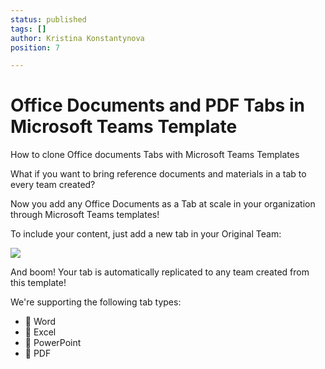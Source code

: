 ```yaml
---
status: published
tags: []
author: Kristina Konstantynova
position: 7

---
```

# **Office Documents and PDF Tabs in Microsoft Teams Template**

How to clone Office documents Tabs with Microsoft Teams Templates

What if you want to bring reference documents and materials in a tab to every team created?

Now you add any Office Documents as a Tab at scale in your organization through Microsoft Teams templates!

To include your content, just add a new tab in your Original Team:

![](/media/image-1.png)

And boom! Your tab is automatically replicated to any team created from this template!

We're supporting the following tab types:

* 📘 Word
* 📗 Excel
* 📕 PowerPoint
* 💼 PDF